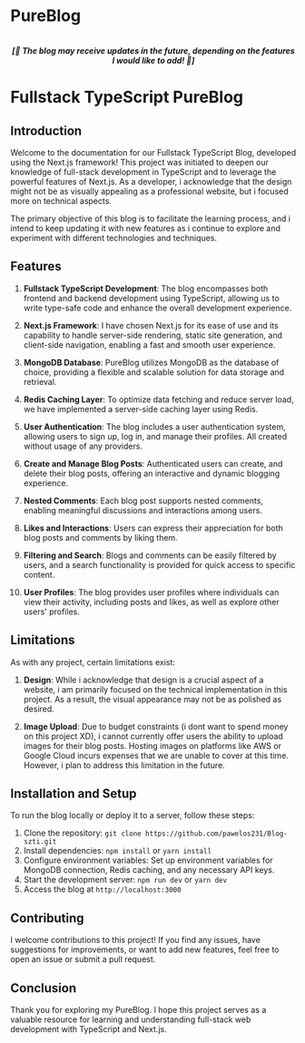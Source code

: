 # PureBlog

<p align='center'>
<br>
<i><b>[🚧 The blog may receive updates in the future, depending on the features I would like to add! 🚧]</b></i>
</p>

# Fullstack TypeScript PureBlog

## Introduction

Welcome to the documentation for our Fullstack TypeScript Blog, developed using the Next.js framework! This project was initiated to deepen our knowledge of full-stack development in TypeScript and to leverage the powerful features of Next.js. As a developer, i acknowledge that the design might not be as visually appealing as a professional website, but i focused more on technical aspects.

The primary objective of this blog is to facilitate the learning process, and i intend to keep updating it with new features as i continue to explore and experiment with different technologies and techniques.

## Features

1. **Fullstack TypeScript Development**: The blog encompasses both frontend and backend development using TypeScript, allowing us to write type-safe code and enhance the overall development experience.

2. **Next.js Framework**: I have chosen Next.js for its ease of use and its capability to handle server-side rendering, static site generation, and client-side navigation, enabling a fast and smooth user experience.

3. **MongoDB Database**: PureBlog utilizes MongoDB as the database of choice, providing a flexible and scalable solution for data storage and retrieval.

4. **Redis Caching Layer**: To optimize data fetching and reduce server load, we have implemented a server-side caching layer using Redis.

5. **User Authentication**: The blog includes a user authentication system, allowing users to sign up, log in, and manage their profiles. All created without usage of any providers.

6. **Create and Manage Blog Posts**: Authenticated users can create, and delete their blog posts, offering an interactive and dynamic blogging experience.

7. **Nested Comments**: Each blog post supports nested comments, enabling meaningful discussions and interactions among users.

8. **Likes and Interactions**: Users can express their appreciation for both blog posts and comments by liking them.

9. **Filtering and Search**: Blogs and comments can be easily filtered by users, and a search functionality is provided for quick access to specific content.

10. **User Profiles**: The blog provides user profiles where individuals can view their activity, including posts and likes, as well as explore other users' profiles.

## Limitations

As with any project, certain limitations exist:

1. **Design**: While i acknowledge that design is a crucial aspect of a website, i am primarily focused on the technical implementation in this project. As a result, the visual appearance may not be as polished as desired.

2. **Image Upload**: Due to budget constraints (i dont want to spend money on this project XD), i cannot currently offer users the ability to upload images for their blog posts. Hosting images on platforms like AWS or Google Cloud incurs expenses that we are unable to cover at this time. However, i plan to address this limitation in the future.

## Installation and Setup

To run the blog locally or deploy it to a server, follow these steps:

1. Clone the repository: `git clone https://github.com/pawelos231/Blog-szti.git`
2. Install dependencies: `npm install` or `yarn install`
3. Configure environment variables: Set up environment variables for MongoDB connection, Redis caching, and any necessary API keys.
4. Start the development server: `npm run dev` or `yarn dev`
5. Access the blog at `http://localhost:3000`

## Contributing

I welcome contributions to this project! If you find any issues, have suggestions for improvements, or want to add new features, feel free to open an issue or submit a pull request.

## Conclusion

Thank you for exploring my PureBlog. I hope this project serves as a valuable resource for learning and understanding full-stack web development with TypeScript and Next.js. 



